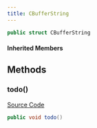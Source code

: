 ```yaml
---
title: CBufferString
---
```


```csharp
public struct CBufferString
```

#### Inherited Members

## Methods

### todo()

[Source Code](https://github.com/swiftly-solution/swiftlys2/blob/beta/managed/src/SwiftlyS2.Shared/Natives/Structs/CBufferString.cs#L9)

```csharp
public void todo()
```

